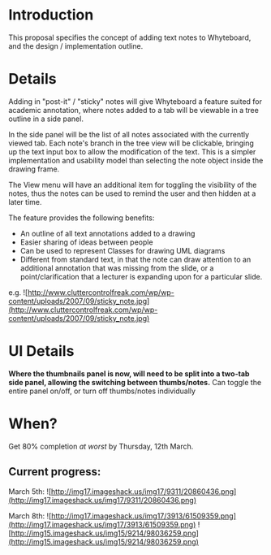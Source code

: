 # Introduction #

This proposal specifies the concept of adding text notes to Whyteboard, and the design / implementation outline.


# Details #

Adding in "post-it" / "sticky" notes will give Whyteboard a feature suited for academic annotation, where notes added to a tab will be viewable in a tree outline in a side panel.

In the side panel will be the list of all notes associated with the currently viewed tab. Each note's branch in the tree view will be clickable, bringing up the text input box to allow the modification of the text. This is a simpler implementation and usability model than selecting the note object inside the drawing frame.

The View menu will have an additional item for toggling the visibility of the notes, thus the notes can be used to remind the user and then hidden at a later time.

The feature provides the following benefits:

  * An outline of all text annotations added to a drawing
  * Easier sharing of ideas between people
  * Can be used to represent Classes for drawing UML diagrams
  * Different from standard text, in that the note can draw attention to an additional annotation that was missing from the slide, or a point/clarification that a lecturer is expanding upon for a particular slide.

e.g. ![http://www.cluttercontrolfreak.com/wp/wp-content/uploads/2007/09/sticky_note.jpg](http://www.cluttercontrolfreak.com/wp/wp-content/uploads/2007/09/sticky_note.jpg)


# UI Details #

**Where the thumbnails panel is now, will need to be split into a two-tab side panel, allowing the switching between thumbs/notes.** Can toggle the entire panel on/off, or turn off thumbs/notes individually

# When? #
Get 80% completion _at worst_ by Thursday, 12th March.

## Current progress: ##

March 5th:
![http://img17.imageshack.us/img17/9311/20860436.png](http://img17.imageshack.us/img17/9311/20860436.png)

March 8th:
![http://img17.imageshack.us/img17/3913/61509359.png](http://img17.imageshack.us/img17/3913/61509359.png)
![http://img15.imageshack.us/img15/9214/98036259.png](http://img15.imageshack.us/img15/9214/98036259.png)